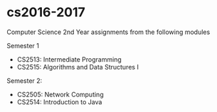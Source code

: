 # cs2016-2017
Computer Science 2nd Year assignments from the following modules

Semester 1
- CS2513: Intermediate Programming
- CS2515: Algorithms and Data Structures I

Semester 2:
- CS2505: Network Computing
- CS2514: Introduction to Java
